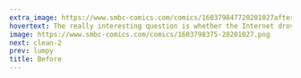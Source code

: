 ```yaml
---
extra_image: https://www.smbc-comics.com/comics/160379847720201027after.png
hovertext: The really interesting question is whether the Internet drove this or whether a subset of all populations were suppressed cow-people.
image: https://www.smbc-comics.com/comics/1603798375-20201027.png
next: clean-2
prev: lumpy
title: Before
---
```

